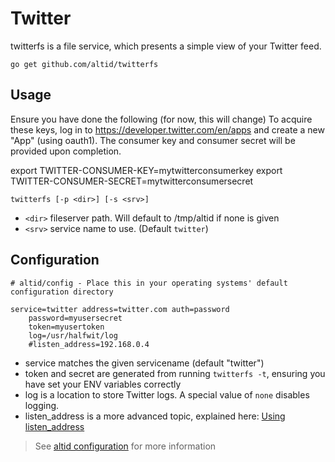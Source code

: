 # Twitter

twitterfs is a file service, which presents a simple view of your Twitter feed.

`go get github.com/altid/twitterfs`

## Usage

Ensure you have done the following (for now, this will change)
To acquire these keys, log in to https://developer.twitter.com/en/apps and create a new "App" (using oauth1).
The consumer key and consumer secret will be provided upon completion.


export TWITTER-CONSUMER-KEY=mytwitterconsumerkey
export TWITTER-CONSUMER-SECRET=mytwitterconsumersecret

`twitterfs [-p <dir>] [-s <srv>]`

 - `<dir>` fileserver path. Will default to /tmp/altid if none is given
 - `<srv>` service name to use. (Default `twitter`)

## Configuration

```
# altid/config - Place this in your operating systems' default configuration directory

service=twitter address=twitter.com auth=password
	password=myusersecret
	token=myusertoken
	log=/usr/halfwit/log
	#listen_address=192.168.0.4
```
 - service matches the given servicename (default "twitter")
 - token and secret are generated from running `twitterfs -t`, ensuring you have set your ENV variables correctly
 - log is a location to store Twitter logs. A special value of `none` disables logging.
 - listen_address is a more advanced topic, explained here: [Using listen_address](https://altid.github.io/using-listen-address.html)

> See [altid configuration](https://altid.github.io/altid-configurations.html) for more information
